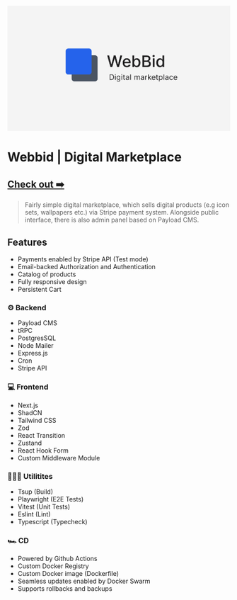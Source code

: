 [![Webbid Banner](./src/server/static/public/og.png)](https://webbid.shop)

# Webbid | Digital Marketplace

## [Check out ➡️](https://webbid.shop)

> Fairly simple digital marketplace, which sells digital products (e.g icon sets, wallpapers etc.) via
> Stripe payment system. Alongside public interface, there is also admin panel based on Payload CMS.

## Features

- Payments enabled by Stripe API (Test mode)
- Email-backed Authorization and Authentication
- Catalog of products
- Fully responsive design
- Persistent Cart

### ⚙️ Backend

- Payload CMS
- tRPC
- PostgresSQL
- Node Mailer
- Express.js
- Cron
- Stripe API

### 💻 Frontend

- Next.js
- ShadCN
- Tailwind CSS
- Zod
- React Transition
- Zustand
- React Hook Form
- Custom Middleware Module

### 👨🏼‍💻 Utilitites

- Tsup (Build)
- Playwright (E2E Tests)
- Vitest (Unit Tests)
- Eslint (Lint)
- Typescript (Typecheck)

### 🏎️ CD

- Powered by Github Actions
- Custom Docker Registry
- Custom Docker image (Dockerfile)
- Seamless updates enabled by Docker Swarm
- Supports rollbacks and backups
